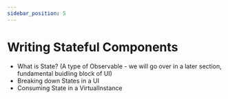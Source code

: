 ```yaml
---
sidebar_position: 5
---
```


# Writing Stateful Components
- What is State? (A type of Observable - we will go over in a later section,
fundamental buidling block of UI)
- Breaking down States in a UI
- Consuming State in a VirtualInstance